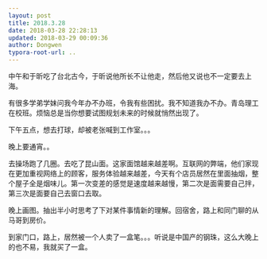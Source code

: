 ```yaml
---
layout: post
title: 2018.3.28
date: 2018-03-28 22:28:13
updated: 2018-03-29 00:09:36
author: Dongwen
typora-root-url: ..
---
```




中午和于昕吃了台北古今，于昕说他所长不让他走，然后他又说也不一定要去上海。

有很多学弟学妹问我今年办不办班，令我有些困扰。我不知道我办不办。青岛理工在校班。烦恼总是当你想要试图规划未来的时候就悄然出现了。

下午五点，想去打球，却被老张喊到工作室。。。

晚上要通宵。。

去操场跑了几圈。去吃了昆山面。这家面馆越来越差啊。互联网的弊端，他们家现在更加重视网络上的顾客，服务体验越来越差，今天有个店员居然在里面抽烟，整个屋子全是烟味儿。第一次变差的感觉是速度越来越慢，第二次是面需要自己拌，第三次是面要自己去窗口去取。

晚上画图。抽出半小时思考了下对某件事情新的理解。回宿舍，路上和同门聊的从马哥到房价。

到家门口，路上，居然被一个人卖了一盒笔。。。听说是中国产的钢珠，这么大晚上的也不易，我就买了一盒。   